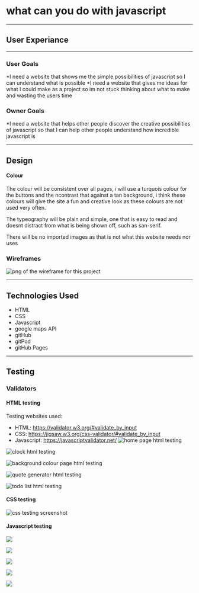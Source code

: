 # what can you do with javascript
-----
## User Experiance
-----
### User Goals

*I need a website that shows me the simple possibilities of javascript so I can understand what is possible
*I need a website that gives me ideas for what I could make as a project so im not stuck thinking about what to make and wasting the users time

### Owner Goals

*I need a website that helps other people discover the creative possibilities of javascript so that I can help other people understand how incredible javascript is

-----
## Design

#### Colour
The colour will be consistent over all pages, i will use a turquois colour for the buttons and the ncontrast that against a tan background, i think these colours will give the site a fun and creative look as these colours are not used very often.

The typeography will be plain and simple, one that is easy to read and doesnt distract from what is being shown off, such as san-serif.

There will be no imported images as that is not what this website needs nor uses

### Wireframes

![png of the wireframe for this project](assets/img/js-wireframe.png)

-----

## Technologies Used

* HTML 
* CSS
* Javascript
* google maps API
* gitHub
* gitPod
* gitHub Pages

------

## Testing

### Validators

#### HTML testing

Testing websites used:
* HTML: https://validator.w3.org/#validate_by_input
* CSS: https://jigsaw.w3.org/css-validator/#validate_by_input
* Javascript: https://javascriptvalidator.net/
![home page html testing](assets/img/home-testing.png)

![clock html testing](assets/img/clock-testing.png)

![background colour page html testing](assets/img/change-colour-testing.png)

![quote generator html testing](assets/img/quote-gen-testing.png)

![todo list html testing](assets/img/todo-testing.png)

#### CSS testing

![css testing screenshot](assets/img/css-testing.png)

#### Javascript testing

![](assets/img/home-js-testing.png)

![](assets/img/clock-js-testing.png)

![](assets/img/change-colour-js-testing.png)

![](assets/img/quote-gen-js-testing.png)

![](assets/img/todo-js-testing.png)

